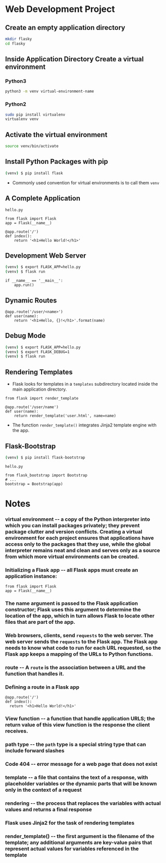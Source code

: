 # Web Development Project

## Create an empty application directory
```bash
mkdir flasky
cd flasky
```

## Inside Application Directory Create a virtual environment

### Python3 
```bash
python3 -m venv virtual-environment-name
```
### Python2
```bash
sudo pip install virtualenv
virtualenv venv
```

## Activate the virtual environment
```bash
source venv/bin/activate
```

## Install Python Packages with pip
```bash
(venv) $ pip install flask
```
- Commonly used convention for virtual environments is to call them ```venv```

## A Complete Application

```hello.py```
```python3
from flask import Flask
app = Flask(__name__)

@app.route('/')
def index():
    return '<h1>Hello World!</h1>'
```

## Development Web Server

```bash
(venv) $ export FLASK_APP=hello.py
(venv) $ flask run
```

```python3
if __name__ == '__main__':
    app.run()
```

## Dynamic Routes
```python3
@app.route('/user/<name>')
def user(name):
    return '<h1>Hello, {}!</h1>'.format(name)
```

## Debug Mode
```bash
(venv) $ export FLASK_APP=hello.py
(venv) $ export FLASK_DEBUG=1
(venv) $ flask run
```

## Rendering Templates

- Flask looks for templates in a ```templates``` subdirectory located inside the main application directory.

```python3
from flask import render_template
```

```python3
@app.route('/user/name')
def user(name):
    return render_template('user.html', name=name)
```

- The function ```render_template()``` integrates Jinja2 template engine with the app. 


## Flask-Bootstrap

```bash
(venv) $ pip install flask-bootstrap
```

```hello.py```
```python3
from flask_bootstrap import Bootstrap
# ...
bootstrap = Bootstrap(app)
```


# Notes

### virtual environment -- a copy of the Python interpreter into which you can install packages privately; they prevent package clutter and version conflicts.  Creating a virtual environment for each project ensures that applications have access only to the packages that they use, while the global interpreter remains neat and clean and serves only as a source from which more virtual environments can be created.

### Initializing a Flask app -- all Flask apps must create an application instance:
```python3
from flask import Flask
app = Flask(__name__)
```

### The __name__ argument is passed to the Flask application constructor; Flask uses this argument to determine the location of the app, which in turn allows Flask to locate other files that are part of the app.

### Web browsers, clients, send ```requests``` to the web server.  The web server sends the ```requests``` to the Flask app.  The Flask app needs to know what code to run  for each URL requested, so the Flask app keeps a mapping of the URLs to Python functions.

### route -- A ```route``` is the association between a URL and the function that handles it.

### Defining a route in a Flask app
```python3
@app.route('/')
def index():
  return '<h1>Hello World!</h1>'
```

### View function -- a function that handle application URLS; the return value of this view function is the response the client receives.

### path type -- the ```path``` type is a special string type that can include forward slashes

### Code 404 -- error message for a web page that does not exist

### template -- a file that contains the text of a response, with placeholder variables or the dynamic parts that will be known only in the context of a request

### rendering -- the process that replaces the variables with actual values and returns a final response 

### Flask uses Jinja2 for the task of rendering templates

### render_template() -- the first argument is the filename of the template; any additional arguments are key-value pairs that represent actual values for variables referenced in the template

